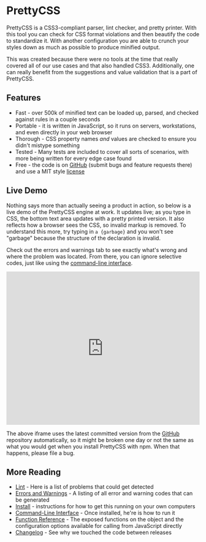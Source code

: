 PrettyCSS
=========

PrettyCSS is a CSS3-compliant parser, lint checker, and pretty printer.  With this tool you can check for CSS format violations and then beautify the code to standardize it.  With another configuration you are able to crunch your styles down as much as possible to produce minified output.

This was created because there were no tools at the time that really covered all of our use cases and that also handled CSS3.  Additionally, one can really benefit from the suggestions and value validation that is a part of PrettyCSS.

Features
--------

* Fast - over 500k of minified text can be loaded up, parsed, and checked against rules in a couple seconds
* Portable - it is written in JavaScript, so it runs on servers, workstations, and even directly in your web browser
* Thorough - CSS property names *and* values are checked to ensure you didn't mistype something
* Tested - Many tests are included to cover all sorts of scenarios, with more being written for every edge case found
* Free - the code is on [GitHub] (submit bugs and feature requests there) and use a MIT style [license]

[GitHub]: https://github.com/fidian/PrettyCSS
[license]: https://github.com/fidian/PrettyCSS/blob/master/docs/License.md

Live Demo
---------

Nothing says more than actually seeing a product in action, so below is a live demo of the PrettyCSS engine at work.  It updates live; as you type in CSS, the bottom text area updates with a pretty printed version.  It also reflects how a browser sees the CSS, so invalid markup is removed.  To understand this more, try typing in `a {garbage}` and you won't see "garbage" because the structure of the declaration is invalid.

Check out the errors and warnings tab to see exactly what's wrong and where the problem was located.  From there, you can ignore selective codes, just like using the [command-line interface].

<iframe title="PrettyCSS Live Demo" width="100%" height="400" scrolling="no" frameborder="0" id="1127290848" name="1127290848" allowtransparency="true" src="https://fidian.github.com/PrettyCSS/iframe.html"></iframe>

The above iframe uses the latest committed version from the [GitHub] repository automatically, so it might be broken one day or not the same as what you would get when you install PrettyCSS with npm.  When that happens, please file a bug.

More Reading
------------

* [Lint] - Here is a list of problems that could get detected
* [Errors and Warnings] - A listing of all error and warning codes that can be generated
* [Install] - instructions for how to get this running on your own computers
* [Command-Line Interface] - Once installed, he're is how to run it
* [Function Reference] - The exposed functions on the object and the configuration options available for calling from JavaScript directly
* [Changelog] - See why we touched the code between releases

[Changelog]: https://github.com/fidian/PrettyCSS/blob/master/docs/Changelog.md
[Command-Line Interface]: https://github.com/fidian/PrettyCSS/blob/master/docs/CommandLine.md
[Errors and Warnings]: https://github.com/fidian/PrettyCSS/blob/master/docs/ErrorsAndWarnings.md
[Function Reference]: https://github.com/fidian/PrettyCSS/blob/master/docs/Functions.md
[Install]: https://github.com/fidian/PrettyCSS/blob/master/docs/Install.md
[Lint]: https://github.com/fidian/PrettyCSS/blob/master/docs/Lint.md
